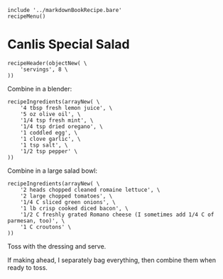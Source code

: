 ~~~ markdown-script
include '../markdownBookRecipe.bare'
recipeMenu()
~~~

# Canlis Special Salad

~~~ markdown-script
recipeHeader(objectNew( \
    'servings', 8 \
))
~~~

Combine in a blender:

~~~ markdown-script
recipeIngredients(arrayNew( \
    '4 tbsp fresh lemon juice', \
    '5 oz olive oil', \
    '1/4 tsp fresh mint', \
    '1/4 tsp dried oregano', \
    '1 coddled egg', \
    '1 clove garlic', \
    '1 tsp salt', \
    '1/2 tsp pepper' \
))
~~~

Combine in a large salad bowl:

~~~ markdown-script
recipeIngredients(arrayNew( \
    '2 heads chopped cleaned romaine lettuce', \
    '2 large chopped tomatoes', \
    '1/4 C sliced green onions', \
    '1 lb crisp cooked diced bacon', \
    '1/2 C freshly grated Romano cheese (I sometimes add 1/4 C of parmesan, too)', \
    '1 C croutons' \
))
~~~

Toss with the dressing and serve.

If making ahead, I separately bag everything, then combine them when ready to toss.

